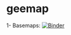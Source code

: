 # geemap

1- Basemaps: [![Binder](https://mybinder.org/badge_logo.svg)](https://mybinder.org/v2/gh/EngAlasmari/geemap/main?labpath=basemaps.ipynb)
